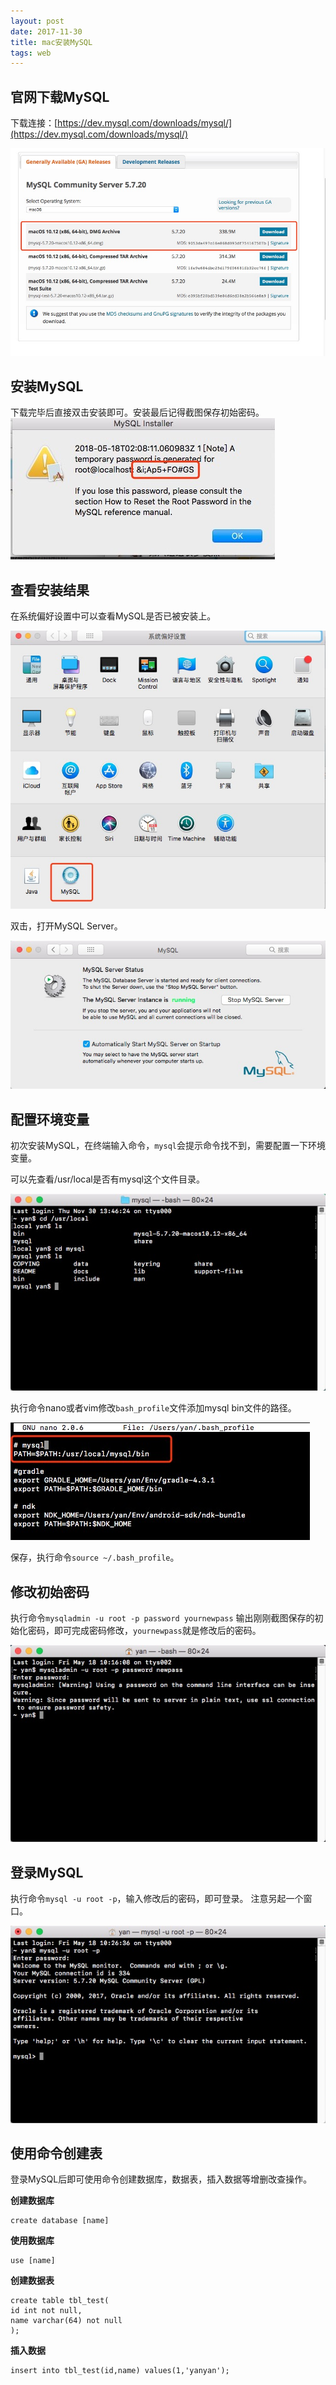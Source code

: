 ```yaml
---
layout: post
date: 2017-11-30
title: mac安装MySQL
tags: web
---
```


## 官网下载MySQL

下载连接：[https://dev.mysql.com/downloads/mysql/](https://dev.mysql.com/downloads/mysql/)

![](../assets/blog/2017113001.png)

## 安装MySQL

下载完毕后直接双击安装即可。安装最后记得截图保存初始密码。
![](../assets/blog/2018050603.png)

## 查看安装结果

在系统偏好设置中可以查看MySQL是否已被安装上。

![](../assets/blog/2017113002.png)

双击，打开MySQL Server。

![](../assets/blog/2018050602.png)

## 配置环境变量

初次安装MySQL，在终端输入命令，`mysql`会提示命令找不到，需要配置一下环境变量。

可以先查看/usr/local是否有mysql这个文件目录。

![](../assets/blog/2017113003.png)

执行命令nano或者vim修改`bash_profile`文件添加mysql bin文件的路径。

![](../assets/blog/2018050601.png)

保存，执行命令`source ~/.bash_profile`。

## 修改初始密码

执行命令`mysqladmin -u root -p password yournewpass`
输出刚刚截图保存的初始化密码，即可完成密码修改，`yournewpass`就是修改后的密码。

![](../assets/blog/2018050604.png)

## 登录MySQL

执行命令`mysql -u root -p`，输入修改后的密码，即可登录。
注意另起一个窗口。

![](../assets/blog/2018050605.png)


## 使用命令创建表

登录MySQL后即可使用命令创建数据库，数据表，插入数据等增删改查操作。

**创建数据库**

```
create database [name]
```

**使用数据库**

```
use [name]
```

**创建数据表**

```
create table tbl_test(
id int not null,
name varchar(64) not null
);
```

**插入数据**

```
insert into tbl_test(id,name) values(1,'yanyan');
```






